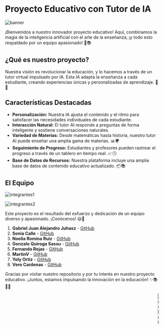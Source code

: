 # Proyecto Educativo con Tutor de IA 

![banner](https://github.com/InkuA-Pasantia/Proyecto-web-educativa/assets/77640142/e3cd2624-a3bc-4688-b2f0-db7a03e5e09a)

¡Bienvenidos a nuestro innovador proyecto educativo! Aquí, combinamos la magia de la inteligencia artificial con el arte de la enseñanza, ¡y todo esto respaldado por un equipo apasionado! 🚀📚

## ¿Qué es nuestro proyecto?

Nuestra visión es revolucionar la educación, y lo hacemos a través de un tutor virtual impulsado por IA. Esta IA adapta la enseñanza a cada estudiante, creando experiencias únicas y personalizadas de aprendizaje. 🤖💡

## Características Destacadas

- **Personalización:** Nuestra IA ajusta el contenido y el ritmo para satisfacer las necesidades individuales de cada estudiante.
- **Interacción Natural:** El tutor AI responde a preguntas de forma inteligente y sostiene conversaciones naturales.
- **Variedad de Materias:** Desde matemáticas hasta historia, nuestro tutor AI puede enseñar una amplia gama de materias. 📊🌍
- **Seguimiento de Progreso:** Estudiantes y profesores pueden rastrear el progreso a través de un tablero en tiempo real. 📈🕒
- **Base de Datos de Recursos:** Nuestra plataforma incluye una amplia base de datos de contenido educativo actualizado. 📦📚

## El Equipo

![integrantes1](https://github.com/InkuA-Pasantia/Proyecto-web-educativa/assets/77640142/d37c65ec-fa52-4dec-a258-fd22a1b0778b)


![integrantes2](https://github.com/InkuA-Pasantia/Proyecto-web-educativa/assets/77640142/574310a3-3611-4dc4-9922-30322b21da12)




Este proyecto es el resultado del esfuerzo y dedicación de un equipo diverso y apasionado. ¡Conócenos! 😃👋

1. **Gabriel Juan Alejandro Juhasz** - [GitHub](https://github.com/GabJaJ)
2. **Sonia Calle** - [GitHub](https://github.com/SoCalle)
3. **Noelia Romina Ruiz** - [GitHub](https://github.com/Noelia-Ruiz)
4. **Gonzalo Quiroga Sassu** - [GitHub](https://github.com/GonzaloQuirogaS)
5. **Fernando Rojas** - [GitHub](https://github.com/rojasfernando)
6. **MartinV** - [GitHub](https://github.com/Martinv12)
7. **Yoly Ortiz** - [GitHub](https://github.com/yolyhil)
8. **Vero Cardenas** - [GitHub](https://github.com/Verocardenas0794)


Gracias por visitar nuestro repositorio y por tu interés en nuestro proyecto educativo. ¡Juntos, estamos impulsando la innovación en la educación! ✨📚🤖🌟


<p align="right"><img src="https://github.com/InkuA-Pasantia/Proyecto-web-educativa/assets/77640142/22e0c0fc-5d33-464d-9048-f1704ed3a03b" alt="robot" width="10%" height="100">
</p>


